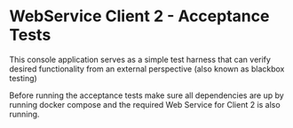 ﻿# WebService Client 2  - Acceptance Tests

This console application serves as a simple test harness that can verify desired functionality from an external perspective (also known as blackbox testing)

Before running the acceptance tests make sure all dependencies are up by running docker compose and the
required Web Service for Client 2 is also running.